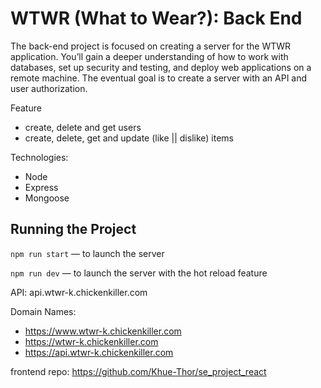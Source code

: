 # WTWR (What to Wear?): Back End
The back-end project is focused on creating a server for the WTWR application. You’ll gain a deeper understanding of how to work with databases, set up security and testing, and deploy web applications on a remote machine. The eventual goal is to create a server with an API and user authorization.

Feature
- create, delete and get users
- create, delete, get and update (like || dislike) items

Technologies:
- Node
- Express
- Mongoose


## Running the Project
`npm run start` — to launch the server 

`npm run dev` — to launch the server with the hot reload feature

API: api.wtwr-k.chickenkiller.com

Domain Names:
- https://www.wtwr-k.chickenkiller.com
- https://wtwr-k.chickenkiller.com
- https://api.wtwr-k.chickenkiller.com

frontend repo:
https://github.com/Khue-Thor/se_project_react
